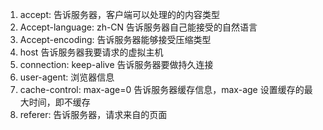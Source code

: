 1. accept: 告诉服务器，客户端可以处理的的内容类型
2. Accept-language: zh-CN 告诉服务器自己能接受的自然语言
3. Accept-encoding: 告诉服务器能够接受压缩类型
4. host 告诉服务器我要请求的虚拟主机
5. connection: keep-alive 告诉服务器要做持久连接
6. user-agent: 浏览器信息
7. cache-control: max-age=0 告诉服务器缓存信息，max-age 设置缓存的最大时间，即不缓存
8. referer: 告诉服务器，请求来自的页面